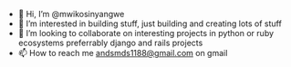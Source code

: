 - 👋 Hi, I’m @mwikosinyangwe
- 👀 I’m interested in building stuff, just building and creating lots of stuff  
- 💞️ I’m looking to collaborate on interesting projects in python or ruby ecosystems preferrably django and rails projects
- 📫 How to reach me andsmds1188@gmail.com on gmail

<!---
mwikosinyangwe/mwikosinyangwe is a ✨ special ✨ repository because its `README.md` (this file) appears on your GitHub profile.
You can click the Preview link to take a look at your changes.
--->
